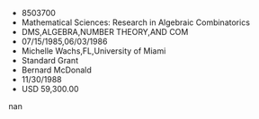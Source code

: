 
* 8503700
* Mathematical Sciences: Research in Algebraic Combinatorics
* DMS,ALGEBRA,NUMBER THEORY,AND COM
* 07/15/1985,06/03/1986
* Michelle Wachs,FL,University of Miami
* Standard Grant
* Bernard McDonald
* 11/30/1988
* USD 59,300.00

nan
